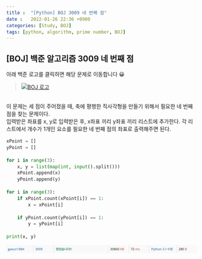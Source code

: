 ```yaml
---
title :  "[Python] BOJ 3009 네 번째 점"
date :   2022-01-26 22:36 +0900
categories: [Study, BOJ]
tags: [python, algorithm, prime number, BOJ]
---
```


## [BOJ] 백준 알고리즘 3009 네 번째 점
아래 백준 로고를 클릭하면 해당 문제로 이동합니다 😀  
> [![BOJ 로고](https://d2gd6pc034wcta.cloudfront.net/images/logo@2x.png)](https://www.acmicpc.net/problem/3009)  


<br>
이 문제는 세 점이 주어졌을 때, 축에 평행한 직사각형을 만들기 위해서 필요한 네 번째 점을 찾는 문제이다.  


<br>
입력받은 좌표를 x, y로 입력받은 후, x좌표 끼리 y좌표 끼리 리스트에 추가한다.  
각 리스트에서 개수가 1개인 요소를 필요한 네 번째 점의 좌표로 출력해주면 된다.

```python
xPoint = []
yPoint = []

for i in range(3):
    x, y = list(map(int, input().split()))
    xPoint.append(x)
    yPoint.append(y)

for i in range(3):
    if xPoint.count(xPoint[i]) == 1:
        x = xPoint[i]

    if yPoint.count(yPoint[i]) == 1:
        y = yPoint[i]

print(x, y)
```

![3009맞았습니다](/assets/img/BOJ/BOJ3009_correct.png/)